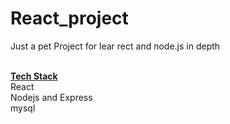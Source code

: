 # React_project
<p> Just a pet Project for lear rect and node.js in depth 
  
<br>**<ins>Tech Stack</ins>**
<br> React
<br> Nodejs and Express
<br> mysql
